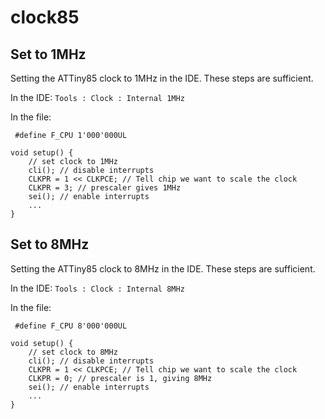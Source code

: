 # clock85

## Set to 1MHz

Setting the ATTiny85 clock to 1MHz in the IDE. These steps are sufficient.

In the IDE: `Tools : Clock : Internal 1MHz`

In the file:
```
 #define F_CPU 1'000'000UL

void setup() {
	// set clock to 1MHz
	cli(); // disable interrupts
	CLKPR = 1 << CLKPCE; // Tell chip we want to scale the clock
	CLKPR = 3; // prescaler gives 1MHz
	sei(); // enable interrupts
	...
}    
```
## Set to 8MHz

Setting the ATTiny85 clock to 8MHz in the IDE. These steps are sufficient.

In the IDE: `Tools : Clock : Internal 8MHz`

In the file:
```
 #define F_CPU 8'000'000UL

void setup() {
	// set clock to 8MHz
	cli(); // disable interrupts
	CLKPR = 1 << CLKPCE; // Tell chip we want to scale the clock
	CLKPR = 0; // prescaler is 1, giving 8MHz
	sei(); // enable interrupts
	...
}    
```
